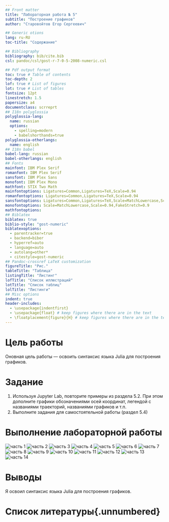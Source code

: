 ```yaml
---
## Front matter
title: "Лабораторная работа № 5"
subtitle: "Построение графиков"
author: "Старовойтов Егор Сергеевич"

## Generic otions
lang: ru-RU
toc-title: "Содержание"

## Bibliography
bibliography: bib/cite.bib
csl: pandoc/csl/gost-r-7-0-5-2008-numeric.csl

## Pdf output format
toc: true # Table of contents
toc-depth: 2
lof: true # List of figures
lot: true # List of tables
fontsize: 12pt
linestretch: 1.5
papersize: a4
documentclass: scrreprt
## I18n polyglossia
polyglossia-lang:
  name: russian
  options:
	- spelling=modern
	- babelshorthands=true
polyglossia-otherlangs:
  name: english
## I18n babel
babel-lang: russian
babel-otherlangs: english
## Fonts
mainfont: IBM Plex Serif
romanfont: IBM Plex Serif
sansfont: IBM Plex Sans
monofont: IBM Plex Mono
mathfont: STIX Two Math
mainfontoptions: Ligatures=Common,Ligatures=TeX,Scale=0.94
romanfontoptions: Ligatures=Common,Ligatures=TeX,Scale=0.94
sansfontoptions: Ligatures=Common,Ligatures=TeX,Scale=MatchLowercase,Scale=0.94
monofontoptions: Scale=MatchLowercase,Scale=0.94,FakeStretch=0.9
mathfontoptions:
## Biblatex
biblatex: true
biblio-style: "gost-numeric"
biblatexoptions:
  - parentracker=true
  - backend=biber
  - hyperref=auto
  - language=auto
  - autolang=other*
  - citestyle=gost-numeric
## Pandoc-crossref LaTeX customization
figureTitle: "Рис."
tableTitle: "Таблица"
listingTitle: "Листинг"
lofTitle: "Список иллюстраций"
lotTitle: "Список таблиц"
lolTitle: "Листинги"
## Misc options
indent: true
header-includes:
  - \usepackage{indentfirst}
  - \usepackage{float} # keep figures where there are in the text
  - \floatplacement{figure}{H} # keep figures where there are in the text
---
```


# Цель работы
Оновная цель работы — освоить синтаксис языка Julia для построения графиков.

# Задание
1. Используя Jupyter Lab, повторите примеры из раздела 5.2. При этом дополните графики
обозначениями осей координат, легендой с названиями траекторий, названиями
графиков и т.п.
2. Выполните задания для самостоятельной работы (раздел 5.4)

# Выполнение лабораторной работы
![часть 1](image/1.png)
![часть 2](image/2.png)
![часть 3](image/3.png)
![часть 4](image/4.png)
![часть 5](image/5.png)
![часть 6](image/6.png)
![часть 7](image/7.png)
![часть 8](image/8.png)
![часть 9](image/9.png)
![часть 10](image/10.png)
![часть 11](image/11.png)
![часть 12](image/12.png)
![часть 13](image/13.png)
![часть 14](image/14.png)


# Выводы
Я освоил синтаксис языка Julia для построения графиков.

# Список литературы{.unnumbered}

